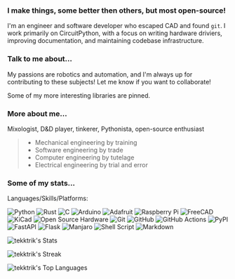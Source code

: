 ### I make things, some better then others, but most open-source!

I'm an engineer and software developer who escaped CAD and found `git`.  I work primarily on
CircuitPython, with a focus on writing hardware driviers, improving documentation,
and maintaining codebase infrastructure.

### Talk to me about...

My passions are robotics and automation, and I'm always up for contributing to these
subjects! Let me know if you want to collaborate!

Some of my more interesting libraries are pinned.

### More about me...

Mixologist, D&D player, tinkerer, Pythonista, open-source enthusiast

> - Mechanical engineering by training
> - Software engineering by trade
> - Computer engineering by tutelage
> - Electrical engineering by trial and error

### Some of my stats...

Languages/Skills/Platforms:

![Python](https://img.shields.io/badge/python-3670A0?style=for-the-badge&logo=python&logoColor=ffdd54)
![Rust](https://img.shields.io/badge/Rust-CE412B?style=for-the-badge&logo=rust&logoColor=FFFFFF)
![C](https://img.shields.io/badge/C-00599C?style=for-the-badge&logo=c&logoColor=white)
![Arduino](https://img.shields.io/badge/-Arduino-00979D?style=for-the-badge&logo=Arduino&logoColor=white)
![Adafruit](https://img.shields.io/badge/adafruit-000000?style=for-the-badge&logo=adafruit&logoColor=white)
![Raspberry Pi](https://img.shields.io/badge/-RaspberryPi-C51A4A?style=for-the-badge&logo=Raspberry-Pi)
![FreeCAD](https://img.shields.io/badge/FreeCAD-729FCF?style=for-the-badge&logo=freecad&logoColor=FFFFFF)
![KiCad](https://img.shields.io/badge/KiCad-314CB0?style=for-the-badge&logo=kicad&logoColor=FFFFFF)
![Open Source Hardware](https://img.shields.io/badge/Open_Source_HW-0099B0?style=for-the-badge&logo=opensourcehardware&logoColor=white)
![Git](https://img.shields.io/badge/git-%23F05033.svg?style=for-the-badge&logo=git&logoColor=white)
![GitHub](https://img.shields.io/badge/github-%23121011.svg?style=for-the-badge&logo=github&logoColor=white)
![GitHub Actions](https://img.shields.io/badge/github%20actions-%232671E5.svg?style=for-the-badge&logo=githubactions&logoColor=white)
![PyPI](https://img.shields.io/badge/PyPI-3775A9?style=for-the-badge&logo=pypi&logoColor=FFFFFF)
![FastAPI](https://img.shields.io/badge/fastapi-109989?style=for-the-badge&logo=FASTAPI&logoColor=white)
![Flask](https://img.shields.io/badge/Flask-000000?style=for-the-badge&logo=flask&logoColor=FFFFFF)
![Manjaro](https://img.shields.io/badge/Manjaro-35BF5C?style=for-the-badge&logo=Manjaro&logoColor=white)
![Shell Script](https://img.shields.io/badge/shell_script-%23121011.svg?style=for-the-badge&logo=gnu-bash&logoColor=white)
![Markdown](https://img.shields.io/badge/Markdown-000000?style=for-the-badge&logo=markdown&logoColor=white)

![tekktrik's Stats](https://github-readme-stats.vercel.app/api?username=tekktrik&theme=tokyonight&show_icons=true&hide_border=true&count_private=false)

![tekktrik's Streak](https://github-readme-streak-stats.herokuapp.com/?user=tekktrik&theme=tokyonight&hide_border=true)

![tekktrik's Top Languages](https://github-readme-stats.vercel.app/api/top-langs/?username=tekktrik&theme=tokyonight&show_icons=true&hide_border=true&layout=compact)

<!---
tekktrik/tekktrik is a ✨ special ✨ repository because its `README.md` (this file) appears on your GitHub profile.
You can click the Preview link to take a look at your changes.
--->
